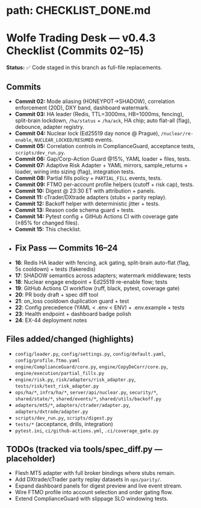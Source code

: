 # path: CHECKLIST_DONE.md
# Wolfe Trading Desk — v0.4.3 Checklist (Commits 02–15)

**Status:** ✅ Code staged in this branch as full-file replacements.

## Commits
- **Commit 02:** Mode aliasing (HONEYPOT→SHADOW), correlation enforcement (20D), DXY band, dashboard watermark.
- **Commit 03:** HA leader (Redis, TTL=3000ms, HB=1000ms, fencing), split-brain lockdown, `/ha/status` + `/ha/ack`, HA chip; auto flat-all (flag), debounce, adapter registry.
- **Commit 04:** Nuclear lock (Ed25519 day nonce @ Prague), `/nuclear/re-enable`, `NUCLEAR_LOCKED/RESUMED` events.
- **Commit 05:** Correlation controls in ComplianceGuard, acceptance tests, `scripts/dev_run.py`.
- **Commit 06:** Gap/Corp-Action Guard @15%, YAML loader + files, tests.
- **Commit 07:** Adaptive Risk Adapter + YAML mirrors, sample_returns + loader, wiring into sizing (flag), integration tests.
- **Commit 08:** Partial fills policy + `PARTIAL_FILL` events, tests.
- **Commit 09:** FTMO per-account profile helpers (cutoff + risk cap), tests.
- **Commit 10:** Digest @ 23:30 ET with attribution + panels.
- **Commit 11:** cTrader/DXtrade adapters (stubs + parity replay).
- **Commit 12:** Backoff helper with deterministic jitter + tests.
- **Commit 13:** Reason code schema guard + tests.
- **Commit 14:** Pytest config + GitHub Actions CI with coverage gate (≥85% for changed files).
- **Commit 15:** This checklist.
- ## Fix Pass — Commits 16–24
- **16**: Redis HA leader with fencing, ack gating, split-brain auto-flat (flag, 5s cooldown) + tests (fakeredis)
- **17**: SHADOW semantics across adapters; watermark middleware; tests
- **18**: Nuclear engage endpoint + Ed25519 re-enable flow; tests
- **19**: GitHub Actions CI workflow (ruff, black, pytest, coverage gate)
- **20**: PR body draft + spec diff tool
- **21**: on_loss cooldown duplication guard + test
- **22**: Config precedence (YAML < .env < ENV) + .env.example + tests
- **23**: Health endpoint + dashboard badge polish
- **24**: EX-44 deployment notes

## Files added/changed (highlights)
- `config/loader.py`, `config/settings.py`, `config/default.yaml`, `config/profile.ftmo.yaml`
- `engine/ComplianceGuard/core.py`, `engine/CopyDeCorr/core.py`, `engine/execution/partial_fills.py`
- `engine/risk.py`, `risk/adapters/risk_adapter.py`, `tests/risk/test_risk_adapter.py`
- `ops/ha/*`, `infra/ha/*`, `server/api/nuclear.py`, `security/*`, `shared/state/*`, `shared/events/*`, `shared/utils/backoff.py`
- `adapters/mt5/*`, `adapters/ctrader/adapter.py`, `adapters/dxtrade/adapter.py`
- `scripts/dev_run.py`, `scripts/digest.py`
- `tests/*` (acceptance, drills, integration)
- `pytest.ini`, `ci/github-actions.yml`, `.ci/coverage_gate.py`

## TODOs (tracked via tools/spec_diff.py — placeholder)
- Flesh MT5 adapter with full broker bindings where stubs remain.
- Add DXtrade/cTrader parity replay datasets in `ops/parity/`.
- Expand dashboard panels for digest preview and live event stream.
- Wire FTMO profile into account selection and order gating flow.
- Extend ComplianceGuard with slippage SLO windowing tests.
